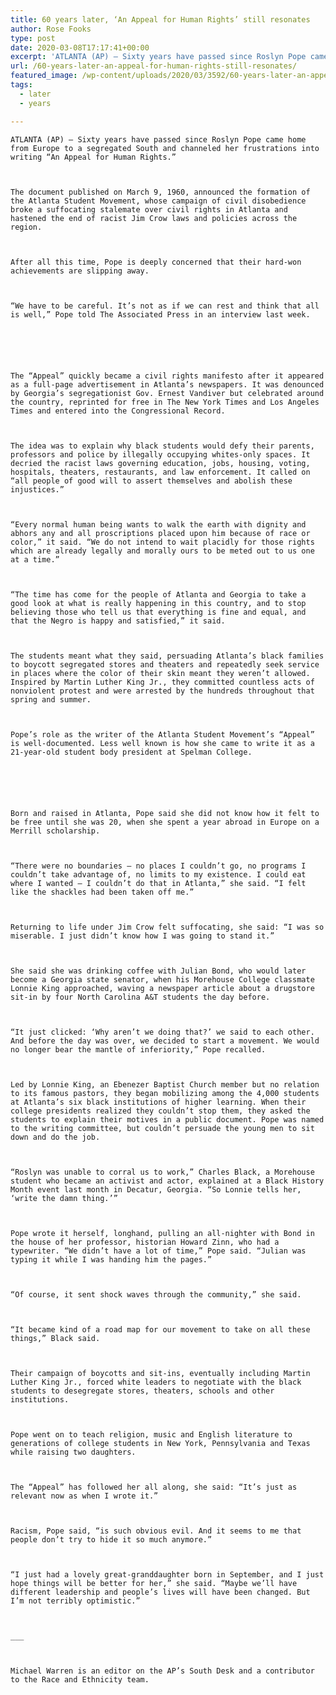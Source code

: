 ```yaml
---
title: 60 years later, ‘An Appeal for Human Rights’ still resonates
author: Rose Fooks
type: post
date: 2020-03-08T17:17:41+00:00
excerpt: 'ATLANTA (AP) — Sixty years have passed since Roslyn Pope came home from Europe to a segregated South and channeled her frustrations into writing “An Appeal for Human Rights.” The document published on March 9, 1960, announced the formation of the Atlanta Student Movement, whose campaign of civil disobedience broke a suffocating stalemate over civil&hellip;'
url: /60-years-later-an-appeal-for-human-rights-still-resonates/
featured_image: /wp-content/uploads/2020/03/3592/60-years-later-an-appeal-for-human-rights-still-resonates.jpg
tags:
  - later
  - years

---
```

  
    ATLANTA (AP) — Sixty years have passed since Roslyn Pope came home from Europe to a segregated South and channeled her frustrations into writing “An Appeal for Human Rights.”
  
  
  
    The document published on March 9, 1960, announced the formation of the Atlanta Student Movement, whose campaign of civil disobedience broke a suffocating stalemate over civil rights in Atlanta and hastened the end of racist Jim Crow laws and policies across the region.
  
  
  
    After all this time, Pope is deeply concerned that their hard-won achievements are slipping away.
  
  
  
    “We have to be careful. It’s not as if we can rest and think that all is well,” Pope told The Associated Press in an interview last week.
  
  
  
  
  
  
    The “Appeal” quickly became a civil rights manifesto after it appeared as a full-page advertisement in Atlanta’s newspapers. It was denounced by Georgia’s segregationist Gov. Ernest Vandiver but celebrated around the country, reprinted for free in The New York Times and Los Angeles Times and entered into the Congressional Record.
  
  
  
    The idea was to explain why black students would defy their parents, professors and police by illegally occupying whites-only spaces. It decried the racist laws governing education, jobs, housing, voting, hospitals, theaters, restaurants, and law enforcement. It called on “all people of good will to assert themselves and abolish these injustices.”
  
  
  
    “Every normal human being wants to walk the earth with dignity and abhors any and all proscriptions placed upon him because of race or color,” it said. “We do not intend to wait placidly for those rights which are already legally and morally ours to be meted out to us one at a time.”
  
  
  
    “The time has come for the people of Atlanta and Georgia to take a good look at what is really happening in this country, and to stop believing those who tell us that everything is fine and equal, and that the Negro is happy and satisfied,” it said.
  
  
  
    The students meant what they said, persuading Atlanta’s black families to boycott segregated stores and theaters and repeatedly seek service in places where the color of their skin meant they weren’t allowed. Inspired by Martin Luther King Jr., they committed countless acts of nonviolent protest and were arrested by the hundreds throughout that spring and summer.
  
  
  
    Pope’s role as the writer of the Atlanta Student Movement’s “Appeal” is well-documented. Less well known is how she came to write it as a 21-year-old student body president at Spelman College.
  
  
  
  
  
  
    Born and raised in Atlanta, Pope said she did not know how it felt to be free until she was 20, when she spent a year abroad in Europe on a Merrill scholarship.
  
  
  
    “There were no boundaries — no places I couldn’t go, no programs I couldn’t take advantage of, no limits to my existence. I could eat where I wanted — I couldn’t do that in Atlanta,” she said. “I felt like the shackles had been taken off me.”
  
  
  
    Returning to life under Jim Crow felt suffocating, she said: “I was so miserable. I just didn’t know how I was going to stand it.”
  
  
  
    She said she was drinking coffee with Julian Bond, who would later become a Georgia state senator, when his Morehouse College classmate Lonnie King approached, waving a newspaper article about a drugstore sit-in by four North Carolina A&T students the day before.
  
  
  
    “It just clicked: ‘Why aren’t we doing that?’ we said to each other. And before the day was over, we decided to start a movement. We would no longer bear the mantle of inferiority,” Pope recalled.
  
  
  
    Led by Lonnie King, an Ebenezer Baptist Church member but no relation to its famous pastors, they began mobilizing among the 4,000 students at Atlanta’s six black institutions of higher learning. When their college presidents realized they couldn’t stop them, they asked the students to explain their motives in a public document. Pope was named to the writing committee, but couldn’t persuade the young men to sit down and do the job.
  
  
  
    “Roslyn was unable to corral us to work,” Charles Black, a Morehouse student who became an activist and actor, explained at a Black History Month event last month in Decatur, Georgia. “So Lonnie tells her, ‘write the damn thing.’”
  
  
  
    Pope wrote it herself, longhand, pulling an all-nighter with Bond in the house of her professor, historian Howard Zinn, who had a typewriter. “We didn’t have a lot of time,” Pope said. “Julian was typing it while I was handing him the pages.”
  
  
  
    “Of course, it sent shock waves through the community,” she said.
  
  
  
    “It became kind of a road map for our movement to take on all these things,” Black said.
  
  
  
    Their campaign of boycotts and sit-ins, eventually including Martin Luther King Jr., forced white leaders to negotiate with the black students to desegregate stores, theaters, schools and other institutions.
  
  
  
    Pope went on to teach religion, music and English literature to generations of college students in New York, Pennsylvania and Texas while raising two daughters.
  
  
  
    The “Appeal” has followed her all along, she said: “It’s just as relevant now as when I wrote it.”
  
  
  
    Racism, Pope said, “is such obvious evil. And it seems to me that people don’t try to hide it so much anymore.”
  
  
  
    “I just had a lovely great-granddaughter born in September, and I just hope things will be better for her,” she said. “Maybe we’ll have different leadership and people’s lives will have been changed. But I’m not terribly optimistic.”
  
  
  
    ___
  
  
  
    Michael Warren is an editor on the AP’s South Desk and a contributor to the Race and Ethnicity team.
  

